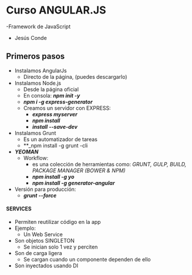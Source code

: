 # Curso ANGULAR.JS

-Framework de JavaScript

- Jesús Conde

## Primeros pasos

- Instalamos AngularJs
  - Directo de la página, (puedes descargarlo)
- Instalamos Node.js
  - Desde la página oficial
  - En consola: **_npm init -y_**
  - **_npm i -g express-generator_**
  - Creamos un servidor con EXPRESS:
    -  **_express myserver_**
    -  **_npm install_**
    -  **_install --save-dev_**
- Instalamos Grunt
  - Es un automatizador de tareas
  - **_npm install -g grunt -cli
- **_YEOMAN_**
  - Workflow: 
    - es una colección de herramientas como: _GRUNT, GULP, BUILD, PACKAGE MANAGER (BOWER & NPM)_
    - **_npm install -g yo_**
    - **_npm install -g generator-angular_**
- Versión para producción:
  - **_grunt --force_**

#### SERVICES

- Permiten reutilizar código en la app
- Ejemplo:
  - Un Web Service
- Son objetos SINGLETON
  - Se inician solo 1 vez y perciten
- Son de carga ligera
  - Se cargan cuando un componente dependen de ello
- Son inyectados usando DI
